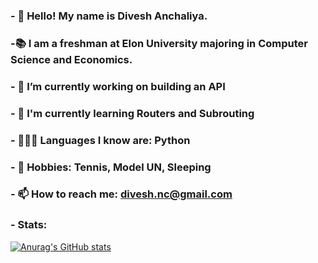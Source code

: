 ### - 👋 Hello! My name is Divesh Anchaliya. 
### -📚 I am a freshman at Elon University majoring in Computer Science and Economics. 
### - 🔭 I’m currently working on building an API 
### - 🌱 I'm currently learning Routers and Subrouting
### - 👨🏻‍💻 Languages I know are: Python
### - 🥈 Hobbies: Tennis, Model UN, Sleeping
### - 📫 How to reach me: divesh.nc@gmail.com

### - Stats: 
[![Anurag's GitHub stats](https://github-readme-stats.vercel.app/api?username=danchaliya)](https://github.com/anuraghazra/github-readme-stats)
